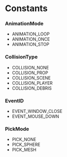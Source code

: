 # Constants #

### AnimationMode ###
- ANIMATION_LOOP
- ANIMATION_ONCE
- ANIMATION_STOP

### CollisionType ###
- COLLISION_NONE
- COLLISION_PROP
- COLLISION_SCENE
- COLLISION_PLAYER
- COLLISION_DEBRIS

### EventID ###
- EVENT_WINDOW_CLOSE
- EVENT_MOUSE_DOWN

### PickMode ###
- PICK_NONE
- PICK_SPHERE
- PICK_MESH
